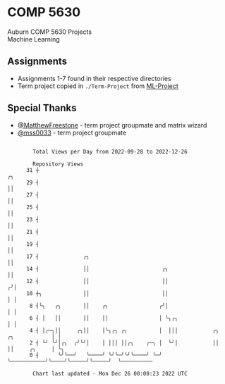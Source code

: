 # COMP 5630
Auburn COMP 5630 Projects  
Machine Learning

## Assignments
- Assignments 1-7 found in their respective directories
- Term project copied in `./Term-Project` from [ML-Project](https://github.com/wumphlett/ML-Project)

## Special Thanks
- [@MatthewFreestone](https://github.com/MatthewFreestone) - term project groupmate and matrix wizard
- [@mss0033](https://github.com/mss0033) - term project groupmate

```

        Total Views per Day from 2022-09-28 to 2022-12-26

        Repository Views
      31 ┼                                                                            ╭╮
      29 ┤                                                                            ││
      27 ┤                                                                            ││
      25 ┤                                                                            ││
      23 ┤                                                                            ││
      21 ┤                                                                            ││
      19 ┤                                                                            ││
      17 ┤              ╭╮                                                            ││
      14 ┤              ││                       ╭╮                                   ││
      12 ┤              ││                       ││                                  ╭╯│
      10 ┼╮             ││                       ││                                  │ │
       8 ┤╰╮   ╭╮       ││    ╭╮                ╭╯│                                  │ │
       6 ┤ │   ││       ││    ││                │ ╰╮╭╮                               │ │
       4 ┤ │╭─╮││     ╭╮││    │╰╮╭╮ ╭╮          │  │││           ╭╮    ╭╮            │ │
       2 ┤ ╰╯ ╰╯│╭╮  ╭╯╰╯│    │ │││ ││╭╮    ╭─╮ │  ╰╯│           ││    ││     ╭╮     │ ╰╮
       0 ┤      ╰╯╰──╯   ╰────╯ ╰╯╰─╯╰╯╰────╯ ╰─╯    ╰───────────╯╰────╯╰─────╯╰─────╯  ╰──────────

        Chart last updated - Mon Dec 26 00:00:23 2022 UTC
        
```
